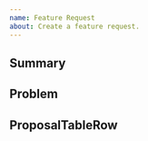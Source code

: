 ```yaml
---
name: Feature Request 
about: Create a feature request.
---
```


## Summary

<!-- describe the feature -->



## Problem

<!-- describe the rationale for the feature -->



## ProposalTableRow

<!-- describe the requirements for the feature -->


